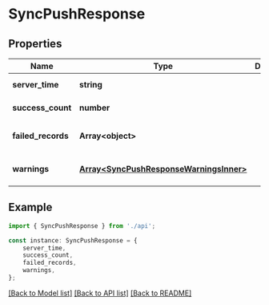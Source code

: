 # SyncPushResponse


## Properties

Name | Type | Description | Notes
------------ | ------------- | ------------- | -------------
**server_time** | **string** |  | [default to undefined]
**success_count** | **number** |  | [default to undefined]
**failed_records** | **Array&lt;object&gt;** |  | [optional] [default to undefined]
**warnings** | [**Array&lt;SyncPushResponseWarningsInner&gt;**](SyncPushResponseWarningsInner.md) |  | [optional] [default to undefined]

## Example

```typescript
import { SyncPushResponse } from './api';

const instance: SyncPushResponse = {
    server_time,
    success_count,
    failed_records,
    warnings,
};
```

[[Back to Model list]](../README.md#documentation-for-models) [[Back to API list]](../README.md#documentation-for-api-endpoints) [[Back to README]](../README.md)
